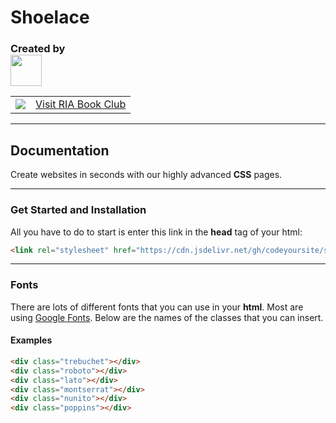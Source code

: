 # Shoelace
<h3>Created by <br><a href="https://codeyoursite.github.io"><img height="50" src="https://codeyoursite.github.io/Logo.jpg"></a></h3>
<table>
  <tbody>
    <tr>
      <td align="center">
         <a href="https://bit.ly/riabookclub">
          		<img src="https://codeyoursite.github.io/ria/IMG_1462.jpeg">
          </a>
      </td>
      <td>
          <a href="https://bit.ly/riabookclub">
  Visit RIA Book Club
          </a>
      </td>
    </tr>
  </tbody>
</table>

---
## Documentation
Create websites in seconds with our highly advanced **CSS** pages.

---
### Get Started and Installation
All you have to do to start is enter this link in the **head** tag of your html:
```html
<link rel="stylesheet" href="https://cdn.jsdelivr.net/gh/codeyoursite/shoelace@008c36580184fa7dee9943bc02ebc96a11085ee0/main.css">
```
---
### Fonts
There are lots of different fonts that you can use in your **html**. Most are using [Google Fonts](https://fonts.google.com). Below are the names of the classes that you can insert.
#### Examples
```html
<div class="trebuchet"></div>
<div class="roboto"></div>
<div class="lato"></div>
<div class="montserrat"></div>
<div class="nunito"></div>
<div class="poppins"></div>
```
